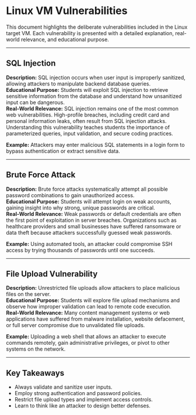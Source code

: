 # Linux VM Vulnerabilities

This document highlights the deliberate vulnerabilities included in the Linux target VM. Each vulnerability is presented with a detailed explanation, real-world relevance, and educational purpose.

---

## SQL Injection
**Description:** SQL injection occurs when user input is improperly sanitized, allowing attackers to manipulate backend database queries.  
**Educational Purpose:** Students will exploit SQL injection to retrieve sensitive information from the database and understand how unsanitized input can be dangerous.  
**Real-World Relevance:** SQL injection remains one of the most common web vulnerabilities. High-profile breaches, including credit card and personal information leaks, often result from SQL injection attacks. Understanding this vulnerability teaches students the importance of parameterized queries, input validation, and secure coding practices.

**Example:** Attackers may enter malicious SQL statements in a login form to bypass authentication or extract sensitive data.  

---

## Brute Force Attack
**Description:** Brute force attacks systematically attempt all possible password combinations to gain unauthorized access.  
**Educational Purpose:** Students will attempt login on weak accounts, gaining insight into why strong, unique passwords are critical.  
**Real-World Relevance:** Weak passwords or default credentials are often the first point of exploitation in server breaches. Organizations such as healthcare providers and small businesses have suffered ransomware or data theft because attackers successfully guessed weak passwords.

**Example:** Using automated tools, an attacker could compromise SSH access by trying thousands of passwords until one succeeds.

---

## File Upload Vulnerability
**Description:** Unrestricted file uploads allow attackers to place malicious files on the server.  
**Educational Purpose:** Students will explore file upload mechanisms and observe how improper validation can lead to remote code execution.  
**Real-World Relevance:** Many content management systems or web applications have suffered from malware installation, website defacement, or full server compromise due to unvalidated file uploads.

**Example:** Uploading a web shell that allows an attacker to execute commands remotely, gain administrative privileges, or pivot to other systems on the network.

---

## Key Takeaways
- Always validate and sanitize user inputs.
- Employ strong authentication and password policies.
- Restrict file upload types and implement access controls.
- Learn to think like an attacker to design better defenses.
